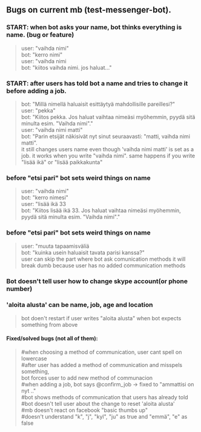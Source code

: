 ## Bugs on current mb (test-messenger-bot).

### START: when bot asks your name, bot thinks everything is name. (bug or feature)
>user: "vaihda nimi"  
bot: "kerro nimi"  
user: "vaihda nimi  
bot: "kiitos vaihda nimi. jos haluat..."  

### START: after users has told bot a name and tries to change it before adding a job.
>bot: "Millä nimellä haluaisit esittäytyä mahdollisille pareillesi?"  
user: "pekka"  
bot: "Kiitos pekka. Jos haluat vaihtaa nimeäsi myöhemmin, pyydä sitä minulta esim. "Vaihda nimi"."  
user: "vaihda nimi matti"  
bot: "Parin etsijät näkisivät nyt sinut seuraavasti: "matti, vaihda nimi matti".  
it still changes users name even though 'vaihda nimi matti' is set as a job. 
it works when you write "vaihda nimi". same happens if you write "lisää ikä" or "lisää paikkakunta"  

### before "etsi pari" bot sets weird things on name
>user: "vaihda nimi"  
bot: "kerro nimesi"  
user: "lisää ikä 33  
bot: "Kiitos lisää ikä 33. Jos haluat vaihtaa nimeäsi myöhemmin, pyydä sitä minulta esim. "Vaihda nimi"."  

### before "etsi pari" bot sets weird things on name
>user: "muuta tapaamisväliä  
bot:  "kuinka usein haluaisit tavata parisi kanssa?"  
user can skip the part where bot ask comunication methods 
it will break dumb because user has no added communication methods  

### Bot doesn't tell user how to change skype account(or phone number)    
  
### 'aloita alusta' can be name, job, age and location
>bot doen't restart if user writes "aloita alusta" when bot expects something from above  

#### Fixed/solved bugs (not all of them):  
>#when choosing a method of communication, user cant spell on lowercase  
#after user has added a method of communication and misspels something,  
bot forces user to add new method of communacion  
#when adding a job, bot says @confirm_job -> fixed to "ammattisi on nyt .."  
#bot shows methods of communication that users has already told  
#bot doesn't tell user about the change to reset 'aloita alusta'  
#mb doesn't react on facebook "basic thumbs up"    
#doesn't understand "k", "j", "kyl", "ju" as true and "emmä", "e" as false  
